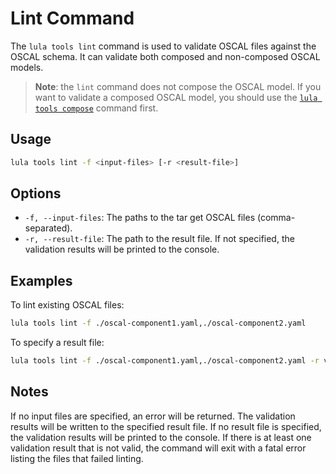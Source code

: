 # Lint Command

The `lula tools lint` command is used to validate OSCAL files against the OSCAL schema. It can validate both composed and non-composed OSCAL models.
> **Note**: the `lint` command does not compose the OSCAL model.
> If you want to validate a composed OSCAL model, you should use the [`lula tools compose`](../compose/README.md) command first.

## Usage

```bash
lula tools lint -f <input-files> [-r <result-file>]
```

## Options

- `-f, --input-files`: The paths to the tar get OSCAL files (comma-separated).
- `-r, --result-file`: The path to the result file. If not specified, the validation results will be printed to the console.

## Examples

To lint existing OSCAL files:
```bash
lula tools lint -f ./oscal-component1.yaml,./oscal-component2.yaml
```

To specify a result file:
```bash
lula tools lint -f ./oscal-component1.yaml,./oscal-component2.yaml -r validation-results.json
```

## Notes

If no input files are specified, an error will be returned. The validation results will be written to the specified result file. If no result file is specified, the validation results will be printed to the console. If there is at least one validation result that is not valid, the command will exit with a fatal error listing the files that failed linting.